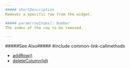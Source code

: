 ```yaml
---
##### shortDescription
Removes a specific row from the widget.

##### param(rowIndex): Number
The index of the row to be removed.

---
```

#####See Also#####
#include common-link-callmethods
- [addRow()](/api-reference/10%20UI%20Widgets/dxDataGrid/3%20Methods/addRow().md '{basewidgetpath}/Methods/#addRow')
- [deleteColumn(id)](/api-reference/10%20UI%20Widgets/GridBase/3%20Methods/deleteColumn(id).md '{basewidgetpath}/Methods/#deleteColumnid')